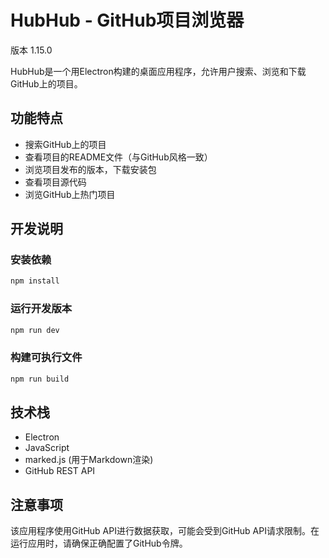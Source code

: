 # HubHub - GitHub项目浏览器

版本 1.15.0

HubHub是一个用Electron构建的桌面应用程序，允许用户搜索、浏览和下载GitHub上的项目。

## 功能特点

- 搜索GitHub上的项目
- 查看项目的README文件（与GitHub风格一致）
- 浏览项目发布的版本，下载安装包
- 查看项目源代码
- 浏览GitHub上热门项目

## 开发说明

### 安装依赖

```bash
npm install
```

### 运行开发版本

```bash
npm run dev
```

### 构建可执行文件

```bash
npm run build
```

## 技术栈

- Electron
- JavaScript
- marked.js (用于Markdown渲染)
- GitHub REST API

## 注意事项

该应用程序使用GitHub API进行数据获取，可能会受到GitHub API请求限制。在运行应用时，请确保正确配置了GitHub令牌。 